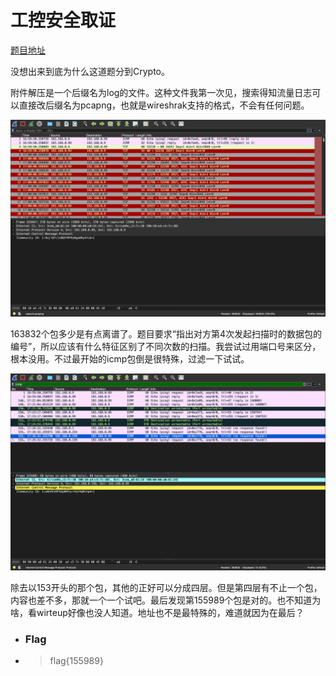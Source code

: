 # 工控安全取证

[题目地址](https://adworld.xctf.org.cn/challenges/details?hash=c73dffad-7383-4cac-835c-e11652bdeca9_2)

没想出来到底为什么这道题分到Crypto。

附件解压是一个后缀名为log的文件。这种文件我第一次见，搜索得知流量日志可以直接改后缀名为pcapng，也就是wireshrak支持的格式，不会有任何问题。

![wireshark](../../images/wireshark.png)

163832个包多少是有点离谱了。题目要求“指出对方第4次发起扫描时的数据包的编号”，所以应该有什么特征区别了不同次数的扫描。我尝试过用端口号来区分，根本没用。不过最开始的icmp包倒是很特殊，过滤一下试试。

![icmp](../../images/icmp.png)

除去以153开头的那个包，其他的正好可以分成四层。但是第四层有不止一个包，内容也差不多，那就一个一个试吧。最后发现第155989个包是对的。也不知道为啥，看wirteup好像也没人知道。地址也不是最特殊的，难道就因为在最后？

- ### Flag
- > flag{155989}